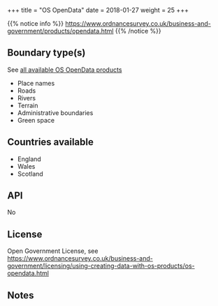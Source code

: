 +++
title = "OS OpenData"
date =  2018-01-27
weight = 25
+++

{{% notice info %}}
https://www.ordnancesurvey.co.uk/business-and-government/products/opendata.html
{{% /notice %}}


## Boundary type(s)

See [all available OS OpenData products](https://www.ordnancesurvey.co.uk/business-and-government/products/finder.html?Licensed%20for=OpenData%20(Free)&withdrawn=on)

- Place names
- Roads
- Rivers
- Terrain
- Administrative boundaries
- Green space


## Countries available

- England
- Wales
- Scotland


## API

No


## License

Open Government License, see https://www.ordnancesurvey.co.uk/business-and-government/licensing/using-creating-data-with-os-products/os-opendata.html


## Notes
